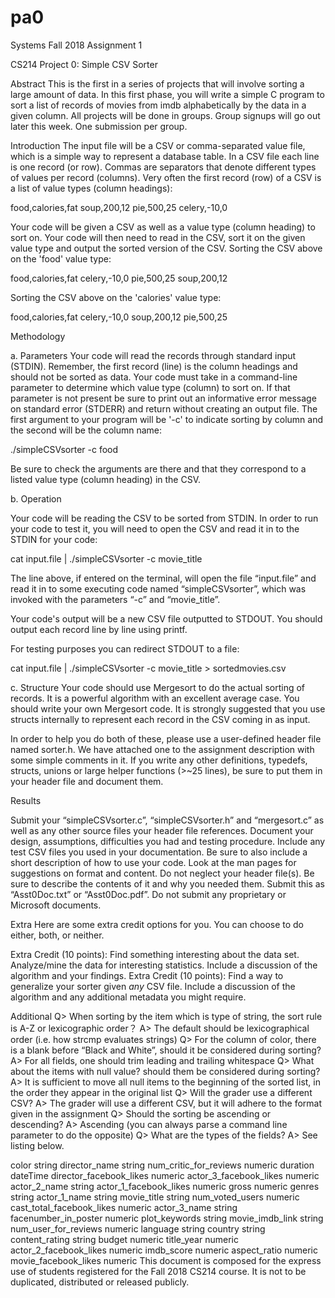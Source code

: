 # pa0
Systems Fall 2018 Assignment 1

CS214 Project 0: Simple CSV Sorter

Abstract
This is the first in a series of projects that will involve sorting a large amount of data. In this first phase,
you will write a simple C program to sort a list of records of movies from imdb alphabetically by the
data in a given column. All projects will be done in groups. Group signups will go out later this week.
One submission per group.

Introduction
The input file will be a CSV or comma-separated value file, which is a simple way to represent a
database table. In a CSV file each line is one record (or row). Commas are separators that denote
different types of values per record (columns). Very often the first record (row) of a CSV is a list of
value types (column headings):

food,calories,fat
soup,200,12
pie,500,25
celery,-10,0

Your code will be given a CSV as well as a value type (column heading) to sort on. Your code will then
need to read in the CSV, sort it on the given value type and output the sorted version of the CSV.
Sorting the CSV above on the 'food' value type:

food,calories,fat
celery,-10,0
pie,500,25
soup,200,12

Sorting the CSV above on the 'calories' value type:

food,calories,fat
celery,-10,0
soup,200,12
pie,500,25

Methodology

a. Parameters
Your code will read the records through standard input (STDIN). Remember, the first record (line) is
the column headings and should not be sorted as data. Your code must take in a command-line
parameter to determine which value type (column) to sort on. If that parameter is not present be sure to
print out an informative error message on standard error (STDERR) and return without creating an
output file. The first argument to your program will be '-c' to indicate sorting by column and the second
will be the column name:

./simpleCSVsorter -c food

Be sure to check the arguments are there and that they correspond to a listed value type
(column heading) in the CSV.

b. Operation

Your code will be reading the CSV to be sorted from STDIN. In order to run your code to test it, you
will need to open the CSV and read it in to the STDIN for your code:

cat input.file | ./simpleCSVsorter -c movie_title

The line above, if entered on the terminal, will open the file “input.file” and read it in to some
executing code named “simpleCSVsorter”, which was invoked with the parameters “-c” and
“movie_title”.

Your code's output will be a new CSV file outputted to STDOUT. You should output each record line
by line using printf.

For testing purposes you can redirect STDOUT to a file:

cat input.file | ./simpleCSVsorter -c movie_title > sortedmovies.csv

c. Structure
Your code should use Mergesort to do the actual sorting of records. It is a powerful algorithm with an
excellent average case. You should write your own Mergesort code.
It is strongly suggested that you use structs internally to represent each record in the CSV coming in as
input.

In order to help you do both of these, please use a user-defined header file named sorter.h. We have
attached one to the assignment description with some simple comments in it.
If you write any other definitions, typedefs, structs, unions or large helper functions (>~25 lines), be
sure to put them in your header file and document them.

Results

Submit your “simpleCSVsorter.c”, “simpleCSVsorter.h” and “mergesort.c” as well as any other source
files your header file references.
Document your design, assumptions, difficulties you had and testing procedure. Include any test CSV
files you used in your documentation. Be sure to also include a short description of how to use your
code. Look at the man pages for suggestions on format and content. Do not neglect your header file(s).
Be sure to describe the contents of it and why you needed them. Submit this as “Asst0Doc.txt” or
“Asst0Doc.pdf”. Do not submit any proprietary or Microsoft documents.

Extra
Here are some extra credit options for you. You can choose to do either, both, or neither.

Extra Credit (10 points):
Find something interesting about the data set. Analyze/mine the data for interesting statistics. Include a
discussion of the algorithm and your findings.
Extra Credit (10 points):
Find a way to generalize your sorter given *any* CSV file. Include a discussion of the algorithm and
any additional metadata you might require.

Additional
Q> When sorting by the item which is type of string, the sort rule is A-Z or lexicographic order？
A> The default should be lexicographical order (i.e. how strcmp evaluates strings)
Q> For the column of color, there is a blank before “Black and White”, should it be considered during
sorting?
A> For all fields, one should trim leading and trailing whitespace
Q> What about the items with null value? should them be considered during sorting?
A> It is sufficient to move all null items to the beginning of the sorted list, in the order they appear in
the original list
Q> Will the grader use a different CSV?
A> The grader will use a different CSV, but it will adhere to the format given in the assignment
Q> Should the sorting be ascending or descending?
A> Ascending (you can always parse a command line parameter to do the opposite)
Q> What are the types of the fields?
A> See listing below.

color
string
director_name
string
num_critic_for_reviews
numeric
duration
dateTime
director_facebook_likes
numeric
actor_3_facebook_likes
numeric
actor_2_name
string
actor_1_facebook_likes
numeric
gross
numeric
genres
string
actor_1_name
string
movie_title
string
num_voted_users
numeric
cast_total_facebook_likes
numeric
actor_3_name
string
facenumber_in_poster
numeric
plot_keywords
string
movie_imdb_link
string
num_user_for_reviews
numeric
language
string
country
string
content_rating
string
budget
numeric
title_year
numeric
actor_2_facebook_likes
numeric
imdb_score
numeric
aspect_ratio
numeric
movie_facebook_likes
numeric
This document is composed for the express use of students registered for the Fall 2018 CS214 course.
It is not to be duplicated, distributed or released publicly.
